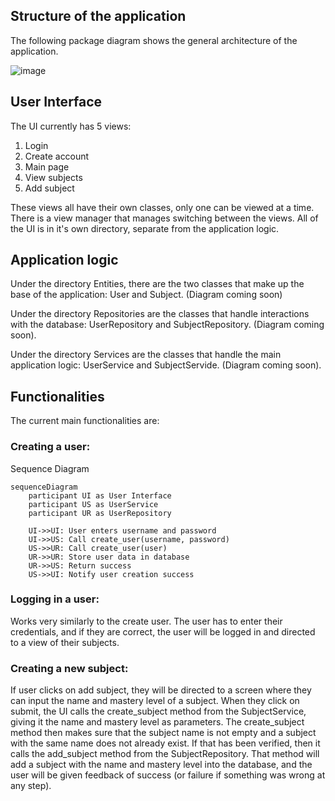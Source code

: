 
## Structure of the application

The following package diagram shows the general architecture of the application.

![image](https://github.com/user-attachments/assets/c2c61340-11ef-4dcf-8f06-aa60357f1073)

## User Interface
The UI currently has 5 views:
1. Login
2. Create account
3. Main page
4. View subjects
5. Add subject

These views all have their own classes, only one can be viewed at a time. There is a view manager that manages switching between the views. All of the UI is in it's own directory, separate from the application logic.

## Application logic
Under the directory Entities, there are the two classes that make up the base of the application: User and Subject. (Diagram coming soon)

Under the directory Repositories are the classes that handle interactions with the database: UserRepository and SubjectRepository. (Diagram coming soon).

Under the directory Services are the classes that handle the main application logic: UserService and SubjectServide. (Diagram coming soon).

## Functionalities
The current main functionalities are:

### Creating a user:

Sequence Diagram 
```mermaid
sequenceDiagram
    participant UI as User Interface
    participant US as UserService
    participant UR as UserRepository

    UI->>UI: User enters username and password
    UI->>US: Call create_user(username, password)
    US->>UR: Call create_user(user)
    UR->>UR: Store user data in database
    UR->>US: Return success
    US->>UI: Notify user creation success
```

### Logging in a user:
Works very similarly to the create user. The user has to enter their credentials, and if they are correct, the user will be logged in and directed to a view of their subjects.

### Creating a new subject:
If user clicks on add subject, they will be directed to a screen where they can input the name and mastery level of a subject. When they click on submit, the UI calls the create_subject method from the SubjectService, giving it the name and mastery level as parameters. The create_subject method then makes sure that the subject name is not empty and a subject with the same name does not already exist. If that has been verified, then it calls the add_subject method from the SubjectRepository. That method will add a subject with the name and mastery level into the database, and the user will be given feedback of success (or failure if something was wrong at any step).
